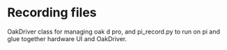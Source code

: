 # Recording files
OakDriver class for managing oak d pro, and pi_record.py to run on pi and glue together hardware UI and OakDriver.